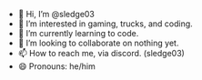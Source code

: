 - 👋 Hi, I’m @sledge03
- 👀 I’m interested in gaming, trucks, and coding.
- 🌱 I’m currently learning to code.
- 💞️ I’m looking to collaborate on nothing yet.
- 📫 How to reach me, via discord. (sledge03)
- 😄 Pronouns: he/him
